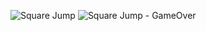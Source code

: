 ![Square Jump](https://github.com/BrunoBatalha/square-jump/blob/master/square-jump-in-game.png?raw=true)
![Square Jump - GameOver](https://github.com/BrunoBatalha/square-jump/blob/master/square-jump-game-over.png?raw=true)